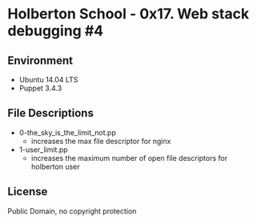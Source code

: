 #  Holberton School - 0x17. Web stack debugging #4


## Environment
* Ubuntu 14.04 LTS
* Puppet 3.4.3
## File Descriptions
* 0-the_sky_is_the_limit_not.pp
	* increases the max file descriptor for nginx
* 1-user_limit.pp
	* increases the maximum number of open file descriptors for holberton user
## License
Public Domain, no copyright protection
